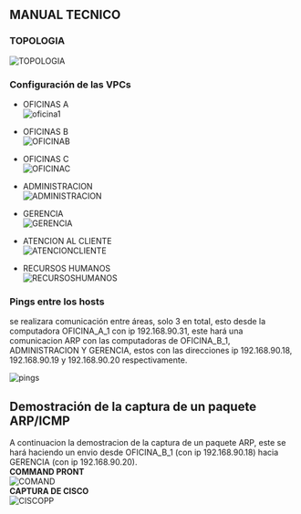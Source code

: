 ## MANUAL TECNICO
### TOPOLOGIA  
![TOPOLOGIA](https://github.com/Cris1928/redes1_202107190/assets/98928867/d96fee6f-024d-4d2d-b972-6df493d2b6c4)  
### Configuración de las VPCs
- OFICINAS A  
![oficina1](https://github.com/Cris1928/redes1_202107190/assets/98928867/ee09a1c2-7134-4447-b019-999bf63cb12d)  

- OFICINAS B  
![OFICINAB](https://github.com/Cris1928/redes1_202107190/assets/98928867/e02a7b41-3a03-41bf-b1ea-e3ff5fed0569)  

- OFICINAS C  
![OFICINAC](https://github.com/Cris1928/redes1_202107190/assets/98928867/1cdcb6fd-dd7f-4552-b21e-e583f2aa05d9)  

- ADMINISTRACION  
![ADMINISTRACION](https://github.com/Cris1928/redes1_202107190/assets/98928867/60b357f4-a25e-4184-8635-e7deeaed97b1)  

- GERENCIA  
![GERENCIA](https://github.com/Cris1928/redes1_202107190/assets/98928867/0414dde1-1c92-4687-b652-5c45692e13f3)  

- ATENCION AL CLIENTE  
![ATENCIONCLIENTE](https://github.com/Cris1928/redes1_202107190/assets/98928867/a2e6419f-7219-427c-8235-ae03c9def9ae)  

- RECURSOS HUMANOS  
![RECURSOSHUMANOS](https://github.com/Cris1928/redes1_202107190/assets/98928867/2660de16-c1de-4d4d-9a2a-b6c002bb3e00)  

### Pings entre los hosts  
se realizara comunicación entre áreas, solo 3 en total, esto desde la computadora OFICINA_A_1 con ip 192.168.90.31, este hará una comunicacion ARP con las computadoras de OFICINA_B_1, ADMINISTRACION Y GERENCIA, estos con las direcciones ip 192.168.90.18, 192.168.90.19 y 192.168.90.20 respectivamente.  

![pings](https://github.com/Cris1928/redes1_202107190/assets/98928867/e78e09bf-2c33-4a98-abfd-74e0a6334aff)  

## Demostración de la captura de un paquete ARP/ICMP  
A continuacion la demostracion de la captura de un paquete ARP, este se hará haciendo un envio desde OFICINA_B_1 (con ip 192.168.90.18) hacia GERENCIA (con ip 192.168.90.20).  
**COMMAND PRONT**  
![COMAND](https://github.com/Cris1928/redes1_202107190/assets/98928867/63340f25-440a-484a-a7be-cd89a002b2e6)  
**CAPTURA DE CISCO**  
![CISCOPP](https://github.com/Cris1928/redes1_202107190/assets/98928867/b25608a0-b068-4718-8368-eae659b66f1f)  

